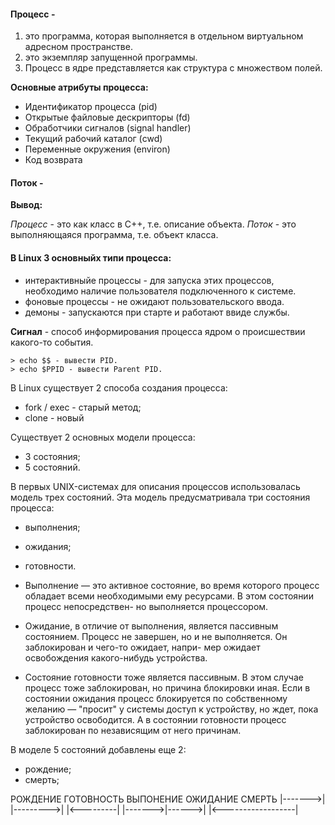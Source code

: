 #### Процесс - 

1) это программа, которая выполняется в отдельном виртуальном адресном пространстве.
2) это экземпляр запущенной программы.
3) Процесс в ядре представляется как структура с множеством полей.

**Основные атрибуты процесса:**

- Идентификатор процесса (pid)
- Открытые файловые дескрипторы (fd)
- Обработчики сигналов (signal handler)
- Текущий рабочий каталог (cwd)
- Переменные окружения (environ)
- Код возврата

#### Поток - 

**Вывод:**

*Процесс* - это как класс в С++, т.е. описание объекта.
*Поток* - это выполняющаяся программа, т.е. объект класса.

#### В Linux 3 основныйх типи процесса:

- интерактивныйе процессы - для запуска этих процессов, необходимо наличие пользователя подключенного к системе.
- фоновые процессы - не ожидают пользовательского ввода.
- демоны - запускаются при старте и работают ввиде службы.

**Сигнал** - способ информирования процесса ядром о происшествии какого-то события.

```
> echo $$ - вывести PID.
> echo $PPID - вывести Parent PID.
```
В Linux существует 2 способа создания процесса:
- fork / exec - старый метод;
- clone - новый

Существует 2 основных модели процесса:
- 3 состояния;
- 5 состояний.

В первых UNIX-системах для описания процессов использовалась модель трех состояний. 
Эта модель предусматривала три состояния процесса: 
-  выполнения;
- ожидания;
- готовности. 

- Выполнение — это активное состояние, во время которого процесс обладает
всеми необходимыми ему ресурсами. В этом состоянии процесс непосредствен-
но выполняется процессором.

- Ожидание, в отличие от выполнения, является пассивным состоянием. Процесс
не завершен, но и не выполняется. Он заблокирован и чего-то ожидает, напри-
мер ожидает освобождения какого-нибудь устройства.

- Состояние готовности тоже является пассивным. В этом случае процесс тоже
заблокирован, но причина блокировки иная. Если в состоянии ожидания процесс
блокируется по собственному желанию — "просит" у системы доступ к устройству, 
но ждет, пока устройство освободится. А в состоянии готовности процесс
заблокирован по независящим от него причинам.

В моделе 5 состояний добавлены еще 2:
- рождение;
- смерть;

РОЖДЕНИЕ ГОТОВНОСТЬ ВЫПОНЕНИЕ ОЖИДАНИЕ СМЕРТЬ
    |------->|
             |--------->|
             |<---------|
                        |------->|------>|
             |<------------------|


